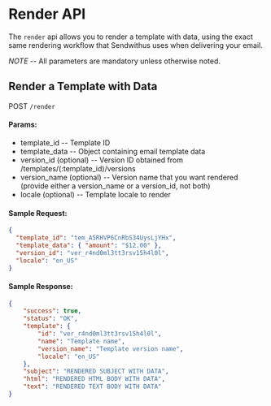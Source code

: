 # Render API

The `render` api allows you to render a template with data, using the exact same rendering workflow that Sendwithus uses when delivering your email.

*NOTE* -- All parameters are mandatory unless otherwise noted.

## Render a Template with Data


POST `/render`

#### Params:

- template_id               -- Template ID
- template_data             -- Object containing email template data
- version\_id (optional)    -- Version ID obtained from /templates/(:template_id)/versions
- version\_name (optional)  -- Version name that you want rendered (provide either a version_name or a version_id, not both)
- locale (optional)         -- Template locale to render

#### Sample Request:

```json
{
  "template_id": "tem_A5RHVP6CnRbS34UysLjYHx",
  "template_data": { "amount": "$12.00" },
  "version_id": "ver_r4nd0ml3tt3rsv15h4l0l",
  "locale": "en_US"
}
```

#### Sample Response:

```json
{
    "success": true,
    "status": "OK",
    "template": {
        "id": "ver_r4nd0ml3tt3rsv15h4l0l",
        "name": "Template name",
        "version_name": "Template version name",
        "locale": "en_US"
    },
    "subject": "RENDERED SUBJECT WITH DATA",
    "html": "RENDERED HTML BODY WITH DATA",
    "text": "RENDERED TEXT BODY WITH DATA"
}
```
